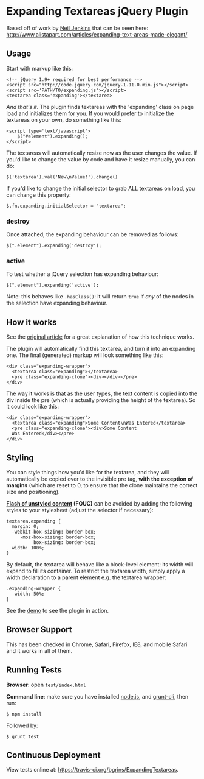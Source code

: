 # Expanding Textareas jQuery Plugin

Based off of work by [Neil Jenkins](http://nmjenkins.com/) that can be seen here: http://www.alistapart.com/articles/expanding-text-areas-made-elegant/

## Usage

Start with markup like this:
    
    <!-- jQuery 1.9+ required for best performance -->
    <script src="http://code.jquery.com/jquery-1.11.0.min.js"></script>
    <script src='PATH/TO/expanding.js'></script>
    <textarea class='expanding'></textarea>

*And that's it*.  The plugin finds textareas with the 'expanding' class on page load and initializes them for you.  If you would prefer to initialize the textareas on your own, do something like this:

    <script type='text/javascript'>
        $("#element").expanding();
    </script>

The textareas will automatically resize now as the user changes the value.  If you'd like to change the value by code and have it resize manually, you can do:

    $('textarea').val('New\nValue!').change()

If you'd like to change the initial selector to grab ALL textareas on load, you can change this property:

    $.fn.expanding.initialSelector = "textarea";

### destroy

Once attached, the expanding behaviour can be removed as follows:

    $(".element").expanding('destroy');

### active

To test whether a jQuery selection has expanding behaviour:

    $(".element").expanding('active');

Note: this behaves like `.hasClass()`: it will return `true` if _any_ of the nodes in the selection have expanding behaviour.

## How it works

See the [original article](http://www.alistapart.com/articles/expanding-text-areas-made-elegant/) for a great explanation of how this technique works.

The plugin will automatically find this textarea, and turn it into an expanding one.  The final (generated) markup will look something like this:

    <div class="expanding-wrapper">
      <textarea class="expanding"></textarea>
      <pre class="expanding-clone"><div></div></pre>
    </div>

The way it works is that as the user types, the text content is copied into the div inside the pre (which is actually providing the height of the textarea).  So it could look like this:

    <div class="expanding-wrapper">
      <textarea class="expanding">Some Content\nWas Entered</textarea>
      <pre class="expanding-clone"><div>Some Content
      Was Entered</div></pre>
    </div>

## Styling

You can style things how you'd like for the textarea, and they will automatically be copied over to the invisible pre tag, **with the exception of margins** (which are reset to 0, to ensure that the clone maintains the correct size and positioning).

**[Flash of unstyled content](http://en.wikipedia.org/wiki/Flash_of_unstyled_content) (FOUC)** can be avoided by adding the following styles to your stylesheet (adjust the selector if necessary):

    textarea.expanding {
      margin: 0;
      -webkit-box-sizing: border-box;
         -moz-box-sizing: border-box;
              box-sizing: border-box;
      width: 100%;
    }

By default, the textarea will behave like a block-level element: its width will expand to fill its container. To restrict the textarea width, simply apply a width declaration to a parent element e.g. the textarea wrapper:

    .expanding-wrapper {
       width: 50%;
    }

See the [demo](http://bgrins.github.com/ExpandingTextareas/) to see the plugin in action.

## Browser Support

This has been checked in Chrome, Safari, Firefox, IE8, and mobile Safari and it works in all of them.

## Running Tests

**Browser**: open `test/index.html`

**Command line**: make sure you have installed [node.js](http://nodejs.org/), and [grunt-cli](http://gruntjs.com/getting-started), then run:

    $ npm install

Followed by:

    $ grunt test

## Continuous Deployment

View tests online at: https://travis-ci.org/bgrins/ExpandingTextareas.
